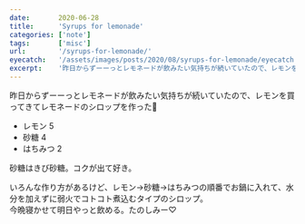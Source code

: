 ```yaml
---
date:       2020-06-28
title:      'Syrups for lemonade'
categories: ['note']
tags:       ['misc']
url:        '/syrups-for-lemonade/'
eyecatch:   '/assets/images/posts/2020/08/syrups-for-lemonade/eyecatch.jpg'
excerpt:    '昨日からずーーっとレモネードが飲みたい気持ちが続いていたので、レモンを買ってきてレモネードのシロップを作った🍋'
---
```


昨日からずーーっとレモネードが飲みたい気持ちが続いていたので、レモンを買ってきてレモネードのシロップを作った🍋

- レモン 5
- 砂糖 4
- はちみつ 2

砂糖はきび砂糖。コクが出て好き。

いろんな作り方があるけど、レモン→砂糖→はちみつの順番でお鍋に入れて、水分を加えずに弱火でコトコト煮込むタイプのシロップ。  
今晩寝かせて明日やっと飲める。たのしみー♡
